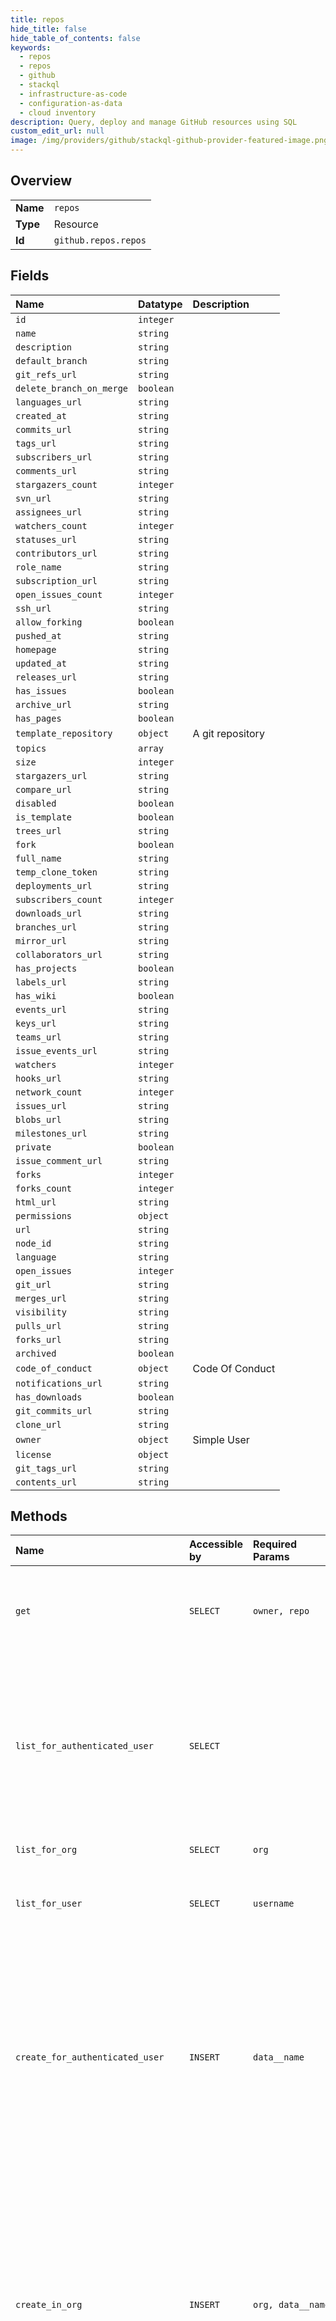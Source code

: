 ```yaml
---
title: repos
hide_title: false
hide_table_of_contents: false
keywords:
  - repos
  - repos
  - github    
  - stackql
  - infrastructure-as-code
  - configuration-as-data
  - cloud inventory
description: Query, deploy and manage GitHub resources using SQL
custom_edit_url: null
image: /img/providers/github/stackql-github-provider-featured-image.png
---
```

  
    

## Overview
<table><tbody>
<tr><td><b>Name</b></td><td><code>repos</code></td></tr>
<tr><td><b>Type</b></td><td>Resource</td></tr>
<tr><td><b>Id</b></td><td><code>github.repos.repos</code></td></tr>
</tbody></table>

## Fields
| Name | Datatype | Description |
|:-----|:---------|:------------|
| `id` | `integer` |  |
| `name` | `string` |  |
| `description` | `string` |  |
| `default_branch` | `string` |  |
| `git_refs_url` | `string` |  |
| `delete_branch_on_merge` | `boolean` |  |
| `languages_url` | `string` |  |
| `created_at` | `string` |  |
| `commits_url` | `string` |  |
| `tags_url` | `string` |  |
| `subscribers_url` | `string` |  |
| `comments_url` | `string` |  |
| `stargazers_count` | `integer` |  |
| `svn_url` | `string` |  |
| `assignees_url` | `string` |  |
| `watchers_count` | `integer` |  |
| `statuses_url` | `string` |  |
| `contributors_url` | `string` |  |
| `role_name` | `string` |  |
| `subscription_url` | `string` |  |
| `open_issues_count` | `integer` |  |
| `ssh_url` | `string` |  |
| `allow_forking` | `boolean` |  |
| `pushed_at` | `string` |  |
| `homepage` | `string` |  |
| `updated_at` | `string` |  |
| `releases_url` | `string` |  |
| `has_issues` | `boolean` |  |
| `archive_url` | `string` |  |
| `has_pages` | `boolean` |  |
| `template_repository` | `object` | A git repository |
| `topics` | `array` |  |
| `size` | `integer` |  |
| `stargazers_url` | `string` |  |
| `compare_url` | `string` |  |
| `disabled` | `boolean` |  |
| `is_template` | `boolean` |  |
| `trees_url` | `string` |  |
| `fork` | `boolean` |  |
| `full_name` | `string` |  |
| `temp_clone_token` | `string` |  |
| `deployments_url` | `string` |  |
| `subscribers_count` | `integer` |  |
| `downloads_url` | `string` |  |
| `branches_url` | `string` |  |
| `mirror_url` | `string` |  |
| `collaborators_url` | `string` |  |
| `has_projects` | `boolean` |  |
| `labels_url` | `string` |  |
| `has_wiki` | `boolean` |  |
| `events_url` | `string` |  |
| `keys_url` | `string` |  |
| `teams_url` | `string` |  |
| `issue_events_url` | `string` |  |
| `watchers` | `integer` |  |
| `hooks_url` | `string` |  |
| `network_count` | `integer` |  |
| `issues_url` | `string` |  |
| `blobs_url` | `string` |  |
| `milestones_url` | `string` |  |
| `private` | `boolean` |  |
| `issue_comment_url` | `string` |  |
| `forks` | `integer` |  |
| `forks_count` | `integer` |  |
| `html_url` | `string` |  |
| `permissions` | `object` |  |
| `url` | `string` |  |
| `node_id` | `string` |  |
| `language` | `string` |  |
| `open_issues` | `integer` |  |
| `git_url` | `string` |  |
| `merges_url` | `string` |  |
| `visibility` | `string` |  |
| `pulls_url` | `string` |  |
| `forks_url` | `string` |  |
| `archived` | `boolean` |  |
| `code_of_conduct` | `object` | Code Of Conduct |
| `notifications_url` | `string` |  |
| `has_downloads` | `boolean` |  |
| `git_commits_url` | `string` |  |
| `clone_url` | `string` |  |
| `owner` | `object` | Simple User |
| `license` | `object` |  |
| `git_tags_url` | `string` |  |
| `contents_url` | `string` |  |
## Methods
| Name | Accessible by | Required Params | Description |
|:-----|:--------------|:----------------|:------------|
| `get` | `SELECT` | `owner, repo` | The `parent` and `source` objects are present when the repository is a fork. `parent` is the repository this repository was forked from, `source` is the ultimate source for the network. |
| `list_for_authenticated_user` | `SELECT` |  | Lists repositories that the authenticated user has explicit permission (`:read`, `:write`, or `:admin`) to access.<br /><br />The authenticated user has explicit permission to access repositories they own, repositories where they are a collaborator, and repositories that they can access through an organization membership. |
| `list_for_org` | `SELECT` | `org` | Lists repositories for the specified organization. |
| `list_for_user` | `SELECT` | `username` | Lists public repositories for the specified user. Note: For GitHub AE, this endpoint will list internal repositories for the specified user. |
| `create_for_authenticated_user` | `INSERT` | `data__name` | Creates a new repository for the authenticated user.<br /><br />**OAuth scope requirements**<br /><br />When using [OAuth](https://docs.github.com/apps/building-oauth-apps/understanding-scopes-for-oauth-apps/), authorizations must include:<br /><br />*   `public_repo` scope or `repo` scope to create a public repository. Note: For GitHub AE, use `repo` scope to create an internal repository.<br />*   `repo` scope to create a private repository. |
| `create_in_org` | `INSERT` | `org, data__name` | Creates a new repository in the specified organization. The authenticated user must be a member of the organization.<br /><br />**OAuth scope requirements**<br /><br />When using [OAuth](https://docs.github.com/apps/building-oauth-apps/understanding-scopes-for-oauth-apps/), authorizations must include:<br /><br />*   `public_repo` scope or `repo` scope to create a public repository. Note: For GitHub AE, use `repo` scope to create an internal repository.<br />*   `repo` scope to create a private repository |
| `create_using_template` | `INSERT` | `template_owner, template_repo, data__name` | Creates a new repository using a repository template. Use the `template_owner` and `template_repo` route parameters to specify the repository to use as the template. The authenticated user must own or be a member of an organization that owns the repository. To check if a repository is available to use as a template, get the repository's information using the [Get a repository](https://docs.github.com/rest/reference/repos#get-a-repository) endpoint and check that the `is_template` key is `true`.<br /><br />**OAuth scope requirements**<br /><br />When using [OAuth](https://docs.github.com/apps/building-oauth-apps/understanding-scopes-for-oauth-apps/), authorizations must include:<br /><br />*   `public_repo` scope or `repo` scope to create a public repository. Note: For GitHub AE, use `repo` scope to create an internal repository.<br />*   `repo` scope to create a private repository |
| `delete` | `DELETE` | `owner, repo` | Deleting a repository requires admin access. If OAuth is used, the `delete_repo` scope is required.<br /><br />If an organization owner has configured the organization to prevent members from deleting organization-owned<br />repositories, you will get a `403 Forbidden` response. |
| `check_vulnerability_alerts` | `EXEC` | `owner, repo` | Shows whether dependency alerts are enabled or disabled for a repository. The authenticated user must have admin access to the repository. For more information, see "[About security alerts for vulnerable dependencies](https://docs.github.com/en/articles/about-security-alerts-for-vulnerable-dependencies)". |
| `codeowners_errors` | `EXEC` | `owner, repo` | List any syntax errors that are detected in the CODEOWNERS<br />file.<br /><br />For more information about the correct CODEOWNERS syntax,<br />see "[About code owners](https://docs.github.com/repositories/managing-your-repositorys-settings-and-features/customizing-your-repository/about-code-owners)." |
| `create_dispatch_event` | `EXEC` | `owner, repo, data__event_type` | You can use this endpoint to trigger a webhook event called `repository_dispatch` when you want activity that happens outside of GitHub to trigger a GitHub Actions workflow or GitHub App webhook. You must configure your GitHub Actions workflow or GitHub App to run when the `repository_dispatch` event occurs. For an example `repository_dispatch` webhook payload, see "[RepositoryDispatchEvent](https://docs.github.com/webhooks/event-payloads/#repository_dispatch)."<br /><br />The `client_payload` parameter is available for any extra information that your workflow might need. This parameter is a JSON payload that will be passed on when the webhook event is dispatched. For example, the `client_payload` can include a message that a user would like to send using a GitHub Actions workflow. Or the `client_payload` can be used as a test to debug your workflow.<br /><br />This endpoint requires write access to the repository by providing either:<br /><br />  - Personal access tokens with `repo` scope. For more information, see "[Creating a personal access token for the command line](https://docs.github.com/articles/creating-a-personal-access-token-for-the-command-line)" in the GitHub Help documentation.<br />  - GitHub Apps with both `metadata:read` and `contents:read&write` permissions.<br /><br />This input example shows how you can use the `client_payload` as a test to debug your workflow. |
| `disable_automated_security_fixes` | `EXEC` | `owner, repo` | Disables automated security fixes for a repository. The authenticated user must have admin access to the repository. For more information, see "[Configuring automated security fixes](https://docs.github.com/en/articles/configuring-automated-security-fixes)". |
| `disable_vulnerability_alerts` | `EXEC` | `owner, repo` | Disables dependency alerts and the dependency graph for a repository. The authenticated user must have admin access to the repository. For more information, see "[About security alerts for vulnerable dependencies](https://docs.github.com/en/articles/about-security-alerts-for-vulnerable-dependencies)". |
| `enable_automated_security_fixes` | `EXEC` | `owner, repo` | Enables automated security fixes for a repository. The authenticated user must have admin access to the repository. For more information, see "[Configuring automated security fixes](https://docs.github.com/en/articles/configuring-automated-security-fixes)". |
| `enable_vulnerability_alerts` | `EXEC` | `owner, repo` | Enables dependency alerts and the dependency graph for a repository. The authenticated user must have admin access to the repository. For more information, see "[About security alerts for vulnerable dependencies](https://docs.github.com/en/articles/about-security-alerts-for-vulnerable-dependencies)". |
| `transfer` | `EXEC` | `owner, repo, data__new_owner` | A transfer request will need to be accepted by the new owner when transferring a personal repository to another user. The response will contain the original `owner`, and the transfer will continue asynchronously. For more details on the requirements to transfer personal and organization-owned repositories, see [about repository transfers](https://docs.github.com/articles/about-repository-transfers/). |
| `update` | `EXEC` | `owner, repo` | **Note**: To edit a repository's topics, use the [Replace all repository topics](https://docs.github.com/rest/reference/repos#replace-all-repository-topics) endpoint. |
